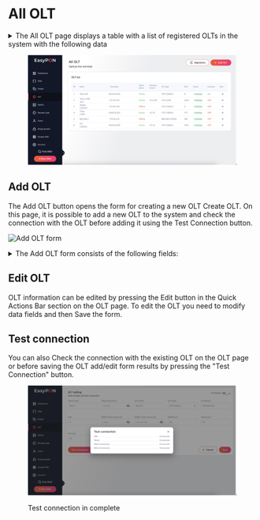 # All OLT

<details>

<summary>The All OLT page displays a table with a list of registered OLTs in the system with the following data</summary>

№ - is the serial number in the table

Name - how OLT is called

Hostname -IP address of the host

ONU - the number of connected ONUs on the OLT

Status - current OLT status

Autosave - autosave (On/Off)

View - button to view detailed information about the OLT by switching to the page [OLT](https://app.archbee.com/docs/TzlFsLikA7TqxqriFHwd8/kPwRlOlzYiioLTyFeHgLz)

</details>

<figure><img src="../.gitbook/assets/all-olt-image.png" alt=""><figcaption></figcaption></figure>

## Add OLT

The Add OLT button opens the form for creating a new OLT Create OLT. On this page, it is possible to add a new OLT to the system and check the connection with the OLT before adding it using the Test Connection button.

![Add OLT form](../.gitbook/assets/WBMIZOzWHg\_wssMRRFsyy\_image.png)

<details>

<summary>The Add OLT form consists of the following fields:</summary>

OLT Name - OLT title to identify it in the EasyPON system

Type OLT - the type of current OLT

IP address - IP address of the OLT

Shel - shelf number on the OLT

SNMP read community - SNMP sequence for reading OLT statistics

SNMP write community - SNMP sequence for recording OLT statistics data

SNMP port

Telnet login

Telnet password&#x20;

Telnet port

Autosave (On або Off)

</details>

## Edit OLT

OLT information can be edited by pressing the Edit button in the Quick Actions Bar section on the OLT page. To edit the OLT you need to modify data fields and then Save the form.

## Test connection

You can also Check the connection with the existing OLT on the OLT page or before saving the OLT add/edit form results by pressing the "Test Connection" button.

<figure><img src="../.gitbook/assets/test connection.png" alt=""><figcaption><p>Test connection in complete</p></figcaption></figure>
